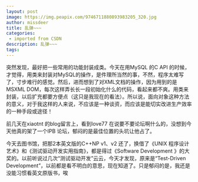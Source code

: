 ```yaml
---
layout: post
image: https://img.peapix.com/9746711880893983205_320.jpg
author: missdeer
title: 乱弹~~~
categories: 
 - imported from CSDN
description: 乱弹~~~
tags: 
---
```


突然发现，最好把一些常用的功能封装成类。今天在用MySQL 的C API 的时候，才觉得，用类来封装对MySQL的操作，是件理所当然的事，不然，程序太难写了，寸步难行的感觉。然后，进而想到了对XML文档的操作，因为用到的是MSXML DOM，每次这样弄长长一段初始化什么的代码，看起来都不爽。用类来封装，以后扩充都要方便点（这只是我现在的看法）。所以说，面向对象这种方法的意义，对于我这样的人来说，不应该是一种谈资，而应该是能切实改进生产效率的一种手段或途径！

前几天在xiaotnt 的blog留言上，看到love77 在说要不要论坛啊什么的，没想到今天他真的架了一个IPB 论坛，郁闷的是最佳位置的头坑让他占了。

今天去图书馆，把那2本英文版的C++NP v1、v2 还了，换借了《UNIX 程序设计艺术》和《测试驱动开发实用指南》，都是得过《Software Development 》的大奖的。以前听说过几次“测试驱动开发”云云，今天才发现，原来是“Test-Driven Development”，以前都是看不明白的意思，现在知道了。只是郁闷的是，我还是没能习惯看英文原版书，唉
